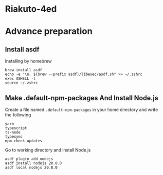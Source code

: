 # Riakuto-4ed

# Advance preparation

## Install asdf
Installing by homebrew 

```
brew install asdf
echo -e "\n. $(brew --prefix asdf)/libexec/asdf.sh" >> ~/.zshrc
exec $SHELL -l
source ~/.zshrc
```

## Make .default-npm-packages And Install Node.js
Create a file named `.default-npm-packages` in your home directory and write the following

```
yarn
typescript
ts-node
typesync
npm-check-updates
```

Go to working directory and install Node.js

```
asdf plugin add nodejs
asdf install nodejs 20.8.0
asdf local nodejs 20.8.0
```




